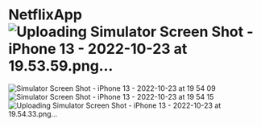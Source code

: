 # NetflixApp![Uploading Simulator Screen Shot - iPhone 13 - 2022-10-23 at 19.53.59.png…]()
![Simulator Screen Shot - iPhone 13 - 2022-10-23 at 19 54 09](https://user-images.githubusercontent.com/69602519/197410363-a01f885a-d357-45f6-8e52-295178950f70.png)
![Simulator Screen Shot - iPhone 13 - 2022-10-23 at 19 54 15](https://user-images.githubusercontent.com/69602519/197410365-b540ad87-8040-4099-bb74-cc00c40ca411.png)
![Uploading Simulator Screen Shot - iPhone 13 - 2022-10-23 at 19.54.33.png…]()
